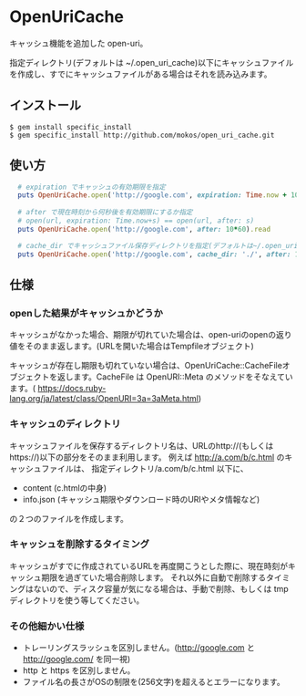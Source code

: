 # OpenUriCache

キャッシュ機能を追加した open-uri。

指定ディレクトリ(デフォルトは ~/.open_uri_cache)以下にキャッシュファイルを作成し、すでにキャッシュファイルがある場合はそれを読み込みます。

## インストール

    $ gem install specific_install
    $ gem specific_install http://github.com/mokos/open_uri_cache.git


## 使い方
```ruby
  # expiration でキャッシュの有効期限を指定
  puts OpenUriCache.open('http://google.com', expiration: Time.now + 10*60).read
  
  # after で現在時刻から何秒後を有効期限にするか指定
  # open(url, expiration: Time.now+s) == open(url, after: s)
  puts OpenUriCache.open('http://google.com', after: 10*60).read

  # cache_dir でキャッシュファイル保存ディレクトリを指定(デフォルトは~/.open_uri_cache)
  puts OpenUriCache.open('http://google.com', cache_dir: './', after: 10*60).read
```

## 仕様

### openした結果がキャッシュかどうか
キャッシュがなかった場合、期限が切れていた場合は、open-uriのopenの返り値をそのまま返します。(URLを開いた場合はTempfileオブジェクト)

キャッシュが存在し期限も切れていない場合は、OpenUriCache::CacheFileオブジェクトを返します。CacheFile は OpenURI::Meta のメソッドをそなえています。(
https://docs.ruby-lang.org/ja/latest/class/OpenURI=3a=3aMeta.html)

### キャッシュのディレクトリ
キャッシュファイルを保存するディレクトリ名は、URLのhttp://(もしくはhttps://)以下の部分をそのまま利用します。
例えば http://a.com/b/c.html のキャッシュファイルは、 指定ディレクトリ/a.com/b/c.html 以下に、

- content    (c.htmlの中身)
- info.json  (キャッシュ期限やダウンロード時のURIやメタ情報など)

の２つのファイルを作成します。

### キャッシュを削除するタイミング
キャッシュがすでに作成されているURLを再度開こうとした際に、現在時刻がキャッシュ期限を過ぎていた場合削除します。
それ以外に自動で削除するタイミングはないので、ディスク容量が気になる場合は、手動で削除、もしくは tmp ディレクトリを使う等してください。

### その他細かい仕様
- トレーリングスラッシュを区別しません。(http://google.com と http://google.com/ を同一視)
- http と https を区別しません。
- ファイル名の長さがOSの制限を(256文字)を超えるとエラーになります。

